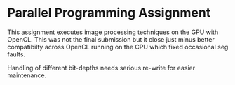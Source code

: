 # Parallel Programming Assignment

This assignment executes image processing techniques on the GPU with OpenCL. This was not the final submission but it close just minus better compatibilty across OpenCL running on the CPU which fixed occasional seg faults.

Handling of different bit-depths needs serious re-write for easier maintenance.
